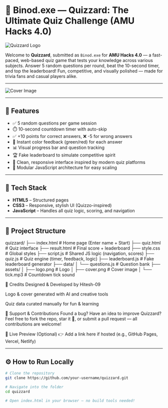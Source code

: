 # 🎯 Binod.exe — Quizzard: The Ultimate Quiz Challenge (AMU Hacks 4.0)

![Quizzard Logo](./assets/Quizzard.png)

Welcome to **Quizzard**, submitted as `Binod.exe` for **AMU Hacks 4.0** — a fast-paced, web-based quiz game that tests your knowledge across various subjects. Answer 5 random questions per round, beat the 10-second timer, and top the leaderboard! Fun, competitive, and visually polished — made for trivia fans and casual players alike.

---

![Cover Image](./assets/QuizzardC.png)

---

## 🧠 Features

- ✅ 5 random questions per game session  
- ⏱️ 10-second countdown timer with auto-skip  
- ✅ +10 points for correct answers, ❌ -5 for wrong answers  
- 🎯 Instant color feedback (green/red) for each answer  
- 📊 Visual progress bar and question tracking  
- 🏆 Fake leaderboard to simulate competitive spirit  
- 📱 Clean, responsive interface inspired by modern quiz platforms  
- 🔄 Modular JavaScript architecture for easy scaling

---

## 🧩 Tech Stack

- **HTML5** – Structured pages  
- **CSS3** – Responsive, stylish UI (Quizzo-inspired)  
- **JavaScript** – Handles all quiz logic, scoring, and navigation

---

## 📁 Project Structure

quizzard/
├── index.html         # Home page (Enter name + Start)
├── quiz.html          # Quiz interface
├── result.html        # Final score + leaderboard
├── style.css          # Global styles
├── script.js          # Shared JS logic (navigation, scores)
├── quiz.js            # Quiz engine (timer, feedback, logic)
├── leaderboard.js     # Fake leaderboard generator
├── data/
│   └── questions.js   # Question bank
├── assets/
│   ├── logo.png       # Logo
│   ├── cover.png      # Cover image
│   └── tick.mp3       # Countdown tick sound


👥 Credits
Designed & Developed by Hitesh-09

Logo & cover generated with AI and creative tools

Quiz data curated manually for fun & learning


🤝 Support & Contributions
Found a bug? Have an idea to improve Quizzard?
Feel free to fork the repo, star it 🌟, or submit a pull request — all contributions are welcome!

🚀 Live Preview (Optional)
👉 Add a link here if hosted (e.g., GitHub Pages, Vercel, Netlify)


---

## ⚙️ How to Run Locally

```bash
# Clone the repository
git clone https://github.com/your-username/quizzard.git

# Navigate into the folder
cd quizzard

# Open index.html in your browser — no build tools needed!


